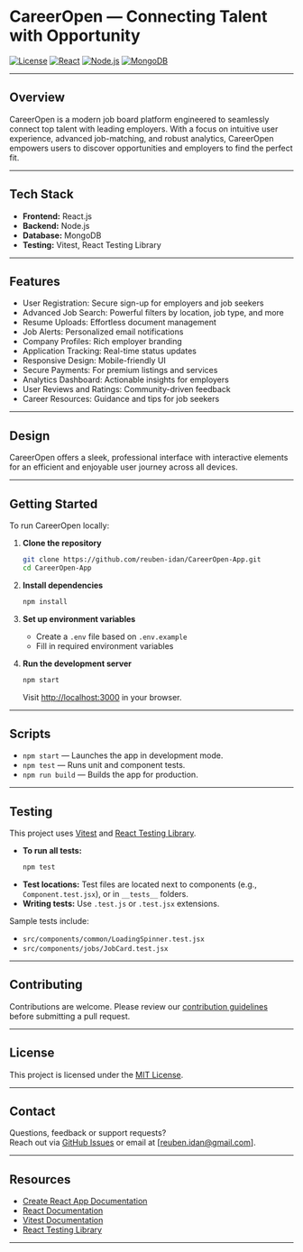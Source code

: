 # CareerOpen — Connecting Talent with Opportunity

[![License](https://img.shields.io/badge/license-MIT-blue.svg)](LICENSE)
[![React](https://img.shields.io/badge/frontend-React.js-61dafb?logo=react)](https://reactjs.org/)
[![Node.js](https://img.shields.io/badge/backend-Node.js-3c873a?logo=node.js)](https://nodejs.org/)
[![MongoDB](https://img.shields.io/badge/database-MongoDB-47a248?logo=mongodb)](https://www.mongodb.com/)

---

## Overview

CareerOpen is a modern job board platform engineered to seamlessly connect top talent with leading employers. With a focus on intuitive user experience, advanced job-matching, and robust analytics, CareerOpen empowers users to discover opportunities and employers to find the perfect fit.

---

## Tech Stack

- **Frontend:** React.js
- **Backend:** Node.js
- **Database:** MongoDB
- **Testing:** Vitest, React Testing Library

---

## Features

- User Registration: Secure sign-up for employers and job seekers
- Advanced Job Search: Powerful filters by location, job type, and more
- Resume Uploads: Effortless document management
- Job Alerts: Personalized email notifications
- Company Profiles: Rich employer branding
- Application Tracking: Real-time status updates
- Responsive Design: Mobile-friendly UI
- Secure Payments: For premium listings and services
- Analytics Dashboard: Actionable insights for employers
- User Reviews and Ratings: Community-driven feedback
- Career Resources: Guidance and tips for job seekers

---

## Design

CareerOpen offers a sleek, professional interface with interactive elements for an efficient and enjoyable user journey across all devices.

---

## Getting Started

To run CareerOpen locally:

1. **Clone the repository**
    ```bash
    git clone https://github.com/reuben-idan/CareerOpen-App.git
    cd CareerOpen-App
    ```

2. **Install dependencies**
    ```bash
    npm install
    ```

3. **Set up environment variables**
    - Create a `.env` file based on `.env.example`
    - Fill in required environment variables

4. **Run the development server**
    ```bash
    npm start
    ```
    Visit [http://localhost:3000](http://localhost:3000) in your browser.

---

## Scripts

- `npm start` — Launches the app in development mode.
- `npm test` — Runs unit and component tests.
- `npm run build` — Builds the app for production.

---

## Testing

This project uses [Vitest](https://vitest.dev/) and [React Testing Library](https://testing-library.com/docs/react-testing-library/intro/).

- **To run all tests:**
    ```bash
    npm test
    ```
- **Test locations:** Test files are located next to components (e.g., `Component.test.jsx`), or in `__tests__` folders.
- **Writing tests:** Use `.test.js` or `.test.jsx` extensions.

Sample tests include:  
- `src/components/common/LoadingSpinner.test.jsx`  
- `src/components/jobs/JobCard.test.jsx`  

---

## Contributing

Contributions are welcome. Please review our [contribution guidelines](CONTRIBUTING.md) before submitting a pull request.

---

## License

This project is licensed under the [MIT License](LICENSE).

---

## Contact

Questions, feedback or support requests?  
Reach out via [GitHub Issues](https://github.com/reuben-idan/CareerOpen-App/issues) or email at [reuben.idan@gmail.com].

---

## Resources

- [Create React App Documentation](https://facebook.github.io/create-react-app/docs/getting-started)
- [React Documentation](https://reactjs.org/)
- [Vitest Documentation](https://vitest.dev/)
- [React Testing Library](https://testing-library.com/docs/react-testing-library/intro/)

---
